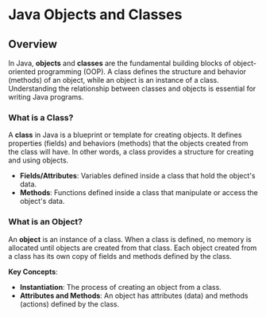 # Java Objects and Classes

## Overview

In Java, **objects** and **classes** are the fundamental building blocks of object-oriented programming (OOP). A class defines the structure and behavior (methods) of an object, while an object is an instance of a class. Understanding the relationship between classes and objects is essential for writing Java programs.

### What is a Class?
A **class** in Java is a blueprint or template for creating objects. It defines properties (fields) and behaviors (methods) that the objects created from the class will have. In other words, a class provides a structure for creating and using objects.

- **Fields/Attributes**: Variables defined inside a class that hold the object's data.
- **Methods**: Functions defined inside a class that manipulate or access the object's data.

### What is an Object?
An **object** is an instance of a class. When a class is defined, no memory is allocated until objects are created from that class. Each object created from a class has its own copy of fields and methods defined by the class.

**Key Concepts**:
- **Instantiation**: The process of creating an object from a class.
- **Attributes and Methods**: An object has attributes (data) and methods (actions) defined by the class.

